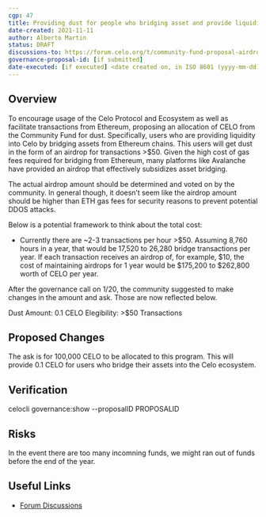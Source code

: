 ```yaml
---
cgp: 47
title: Providing dust for people who bridging asset and provide liquidity 
date-created: 2021-11-11
author: Alberto Martin
status: DRAFT
discussions-to: https://forum.celo.org/t/community-fund-proposal-airdrop-funding-for-optics-bridging-ethereum-celo/2382
governance-proposal-id: [if submitted]
date-executed: [if executed] <date created on, in ISO 8601 (yyyy-mm-dd) format>
---
```

## Overview
To encourage usage of the Celo Protocol and Ecosystem as well as facilitate transactions from Ethereum, proposing an allocation of CELO from the Community Fund for dust. Specifically, users who are providing liquidity into Celo by bridging assets from Ethereum chains. This users will get dust in the form of an airdrop for transactions >$50. Given the high cost of gas fees required for bridging from Ethereum, many platforms like Avalanche have provided an airdrop that effectively subsidizes asset bridging. 

The actual airdrop amount should be determined and voted on by the community. In general though, it doesn’t seem like the airdrop amount should be higher than ETH gas fees for security reasons to prevent potential DDOS attacks. 

Below is a potential framework to think about the total cost:
* Currently there are ~2-3 transactions per hour >$50. Assuming 8,760 hours in a year, that would be 17,520 to 26,280 bridge transactions per year. If each transaction receives an airdrop of, for example, $10, the cost of maintaining airdrops for 1 year would be $175,200 to $262,800 worth of CELO per year.

After the governance call on 1/20, the community suggested to make changes in the amount and ask. Those are now reflected below. 

Dust Amount: 0.1 CELO
Elegibility: >$50 Transactions

## Proposed Changes
The ask is for 100,000 CELO to be allocated to this program. This will provide 0.1 CELO for users who bridge their assets into the Celo ecosystem. 

## Verification
celocli governance:show --proposalID PROPOSALID

## Risks
In the event there are too many incomning funds, we might ran out of funds before the end of the year. 

## Useful Links
* [Forum Discussions](https://forum.celo.org/t/community-fund-proposal-airdrop-funding-for-optics-bridging-ethereum-celo/2382)
